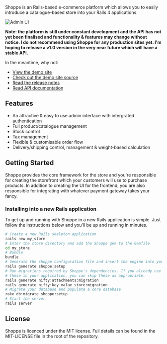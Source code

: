 Shoppe is an Rails-based e-commerce platform which allows you to easily introduce a
catalogue-based store into your Rails 4 applications. 

![Admin UI](http://s.adamcooke.io/hMr8A.png)

**Note: the platform is still under constant development and the API has not yet been
finalised and functionality & features may change without notice. I do not recommend
using Shoppe for any production sites yet. I'm hoping to release a v1.0 version in the 
very near future which will have a stable API.**

In the meantime, why not:

* [View the demo site](http://demo.tryshoppe.com)
* [Check out the demo site source](http://github.com/tryshoppe/example-store)
* [Read the release notes](https://github.com/tryshoppe/core/blob/master/CHANGELOG.md)
* [Read API documentation](http://api.tryshoppe.com)

## Features

* An attractive & easy to use admin interface with intergrated authentication
* Full product/catalogue management
* Stock control
* Tax management
* Flexible & customisable order flow
* Delivery/shipping control, management & weight-based calculation

## Getting Started

Shoppe provides the core framework for the store and you're responsible for creating
the storefront which your customers will use to purchase products. In addition to
creating the UI for the frontend, you are also responsible for integrating with whatever
payment gateway takes your fancy.

### Installing into a new Rails application

To get up and running with Shoppe in a new Rails application is simple. Just follow the
instructions below and you'll be up and running in minutes.

```bash
# Create a new Rails skeleton application
rails new my_store
# Enter the store directory and add the Shoppe gem to the Gemfile
cd my_store
# Bundle
bundle
# Generate the shoppe configuration file and insert the engine into your routes
rails generate shoppe:setup
# Run migrations required by Shoppe's dependencies. If you already use either of
# these in your application, you can skip these as appropriate.
rails generate nifty:attachments:migration
rails generate nifty:key_value_store:migration
# Migrate your database and populate a core database
rake db:migrate shoppe:setup
# Start the server
rails server
```

## License

Shoppe is licenced under the MIT license. Full details can be found in the MIT-LICENSE
file in the root of the repository.
